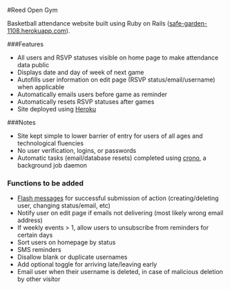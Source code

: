 #Reed Open Gym

Basketball attendance website built using Ruby on Rails ([safe-garden-1108.herokuapp.com](https://safe-garden-1108.herokuapp.com/)).

###Features

* All users and RSVP statuses visible on home page to make attendance data public
* Displays date and day of week of next game
* Autofills user information on edit page (RSVP status/email/username) when applicable
* Automatically emails users before game as reminder
* Automatically resets RSVP statuses after games
* Site deployed using [Heroku](https://www.heroku.com/about)

###Notes

* Site kept simple to lower barrier of entry for users of all ages and technological fluencies
 * No user verification, logins, or passwords
* Automatic tasks (email/database resets) completed using [crono](https://github.com/plashchynski/crono), a background job daemon

### Functions to be added
* [Flash messages](http://api.rubyonrails.org/classes/ActionDispatch/Flash.html) for successful submission of action (creating/deleting user, changing status/email, etc)
* Notify user on edit page if emails not delivering (most likely wrong email address)
* If weekly events > 1, allow users to unsubscribe from reminders for certain days
* Sort users on homepage by status
* SMS reminders
* Disallow blank or duplicate usernames
* Add optional toggle for arriving late/leaving early
* Email user when their username is deleted, in case of malicious deletion by other visitor
